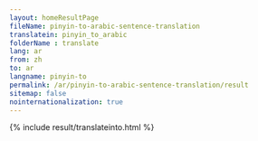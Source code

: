 ```yaml
---
layout: homeResultPage
fileName: pinyin-to-arabic-sentence-translation
translatein: pinyin_to_arabic
folderName : translate
lang: ar
from: zh
to: ar
langname: pinyin-to
permalink: /ar/pinyin-to-arabic-sentence-translation/result
sitemap: false
nointernationalization: true
---
```

{% include result/translateinto.html %}

<script src="/js/result/translation.js" data-foldername="{{page.folderName}}" data-lang="{{page.lang}}"></script>
